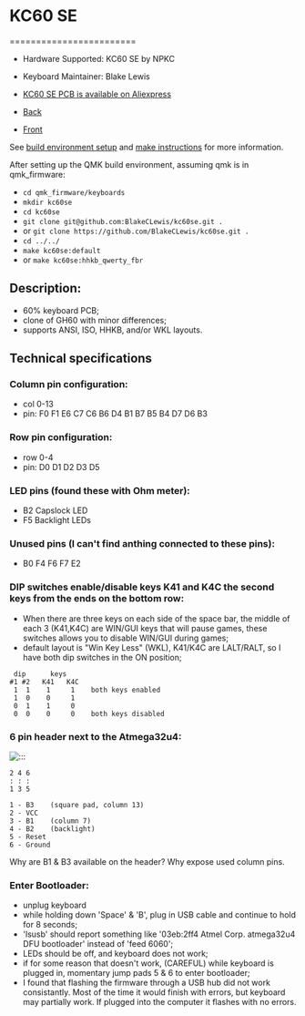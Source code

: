 # KC60 SE
========================

  * Hardware Supported:  KC60 SE by NPKC
  * Keyboard Maintainer: Blake Lewis

  * [KC60 SE PCB is available on Aliexpress](https://www.aliexpress.com/store/product/Free-shipping-GH60-PCB-KC60-SE-Fully-Programmable-For-DIY-Mechanical-Keyboard-Poker-Faceu-HHKB-Support/429151_32799437588.html?spm=2114.12010608.0.0.2995e5c0hNRgMH)
  * [Back](http://i.imgur.com/yrtG6N0.png)
  * [Front](https://i.imgur.com/jw5prK8.jpg)

 See [build environment setup](https://docs.qmk.fm/build_environment_setup.html) and [make instructions](https://docs.qmk.fm/make_instructions.html) for more information.

 After setting up the QMK build environment, assuming qmk is in qmk_firmware:
  * ```cd qmk_firmware/keyboards```
  * ```mkdir kc60se```
  * ```cd kc60se```
  * ```git clone git@github.com:BlakeCLewis/kc60se.git .```
  * or ```git clone https://github.com/BlakeCLewis/kc60se.git .```
  * ```cd ../../```
  * ```make kc60se:default```
  * or ```make kc60se:hhkb_qwerty_fbr```

## Description:
  * 60% keyboard PCB;
  * clone of GH60 with minor differences;
  * supports ANSI, ISO, HHKB, and/or WKL  layouts.

## Technical specifications
 ### Column pin configuration:
  * col 0-13
  * pin: F0 F1 E6 C7 C6 B6 D4 B1 B7 B5 B4 D7 D6 B3
   
 ### Row pin configuration:
  * row 0-4
  * pin: D0 D1 D2 D3 D5

 ### LED pins (found these with Ohm meter):
  * B2 Capslock LED
  * F5 Backlight LEDs

 ### Unused pins (I can't find anthing connected to these pins):
  * B0 F4 F6 F7 E2

 ### DIP switches enable/disable keys K41 and K4C the second keys from the ends on the bottom row:
  * When there are three keys on each side of the space bar, the middle of each 3 (K41,K4C) are WIN/GUI keys that will pause games, these switches allows you to disable WIN/GUI during games;
  * default layout is "Win Key Less" (WKL), K41/K4C are LALT/RALT, so I have both dip switches in the ON position;
 ```
  dip      keys
 #1 #2   K41   K4C
  1  1    1     1    both keys enabled
  1  0    0     1   
  0  1    1     0
  0  0    0     0    both keys disabled

 ```

 ### 6 pin header next to the Atmega32u4:

  ![:::](https://i.imgur.com/SGmCW3h.jpg)
  ```
  2 4 6
  : : :
  1 3 5
  ```
  ```
  1 - B3    (square pad, column 13)
  2 - VCC
  3 - B1    (column 7)
  4 - B2    (backlight)
  5 - Reset
  6 - Ground
  ```
  Why are B1 &amp; B3 available on the header? Why expose used column pins.

 ### Enter Bootloader:
  * unplug keyboard
  * while holding down 'Space' &amp; 'B', plug in USB cable and continue to hold for 8 seconds;
  * 'lsusb' should report something like '03eb:2ff4 Atmel Corp. atmega32u4 DFU bootloader' instead of 'feed 6060';
  * LEDs should be off, and keyboard does not work;
  * if for some reason that doesn't work, (CAREFUL) while keyboard is plugged in, momentary jump pads 5 &amp; 6 to enter bootloader;
  * I found that flashing the firmware through a USB hub did not work consistantly. Most of the time it would finish with errors, but keyboard may partially work. If plugged into the computer it flashes with no errors.

